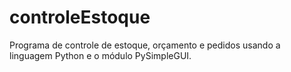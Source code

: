# controleEstoque

Programa de controle de estoque, orçamento e pedidos usando a linguagem Python e o módulo PySimpleGUI. 
